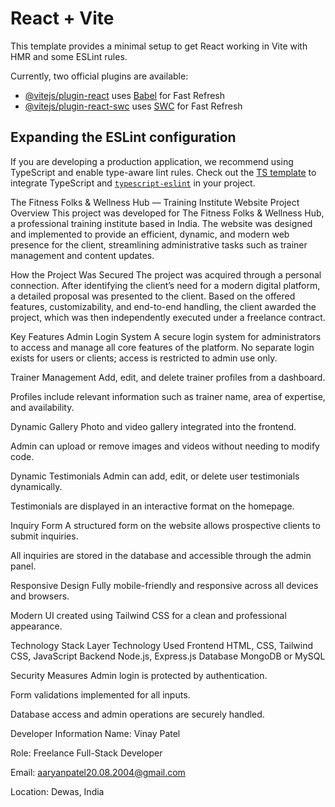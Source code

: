 # React + Vite

This template provides a minimal setup to get React working in Vite with HMR and some ESLint rules.

Currently, two official plugins are available:

- [@vitejs/plugin-react](https://github.com/vitejs/vite-plugin-react/blob/main/packages/plugin-react/README.md) uses [Babel](https://babeljs.io/) for Fast Refresh
- [@vitejs/plugin-react-swc](https://github.com/vitejs/vite-plugin-react-swc) uses [SWC](https://swc.rs/) for Fast Refresh

## Expanding the ESLint configuration

If you are developing a production application, we recommend using TypeScript and enable type-aware lint rules. Check out the [TS template](https://github.com/vitejs/vite/tree/main/packages/create-vite/template-react-ts) to integrate TypeScript and [`typescript-eslint`](https://typescript-eslint.io) in your project.




The Fitness Folks & Wellness Hub — Training Institute Website
Project Overview
This project was developed for The Fitness Folks & Wellness Hub, a professional training institute based in India. The website was designed and implemented to provide an efficient, dynamic, and modern web presence for the client, streamlining administrative tasks such as trainer management and content updates.

How the Project Was Secured
The project was acquired through a personal connection. After identifying the client’s need for a modern digital platform, a detailed proposal was presented to the client. Based on the offered features, customizability, and end-to-end handling, the client awarded the project, which was then independently executed under a freelance contract.

Key Features
Admin Login System
A secure login system for administrators to access and manage all core features of the platform. No separate login exists for users or clients; access is restricted to admin use only.

Trainer Management
Add, edit, and delete trainer profiles from a dashboard.

Profiles include relevant information such as trainer name, area of expertise, and availability.

Dynamic Gallery
Photo and video gallery integrated into the frontend.

Admin can upload or remove images and videos without needing to modify code.

Dynamic Testimonials
Admin can add, edit, or delete user testimonials dynamically.

Testimonials are displayed in an interactive format on the homepage.

Inquiry Form
A structured form on the website allows prospective clients to submit inquiries.

All inquiries are stored in the database and accessible through the admin panel.

Responsive Design
Fully mobile-friendly and responsive across all devices and browsers.

Modern UI created using Tailwind CSS for a clean and professional appearance.

Technology Stack
Layer	Technology Used
Frontend	HTML, CSS, Tailwind CSS, JavaScript
Backend	Node.js, Express.js
Database	MongoDB or MySQL

Security Measures
Admin login is protected by authentication.

Form validations implemented for all inputs.

Database access and admin operations are securely handled.

Developer Information
Name: Vinay Patel

Role: Freelance Full-Stack Developer

Email: aaryanpatel20.08.2004@gmail.com

Location: Dewas, India

